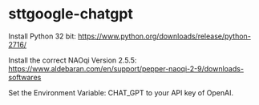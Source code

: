 # sttgoogle-chatgpt


Install Python 32 bit: https://www.python.org/downloads/release/python-2716/

Install the correct NAOqi Version 2.5.5: https://www.aldebaran.com/en/support/pepper-naoqi-2-9/downloads-softwares

Set the Environment Variable: CHAT_GPT to your API key of OpenAI.